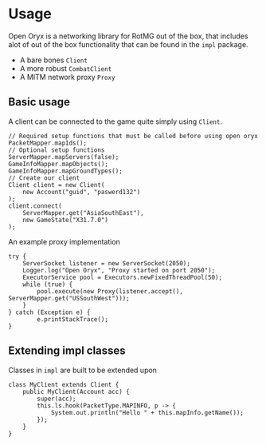 # Usage

Open Oryx is a networking library for RotMG out of the box, that includes alot of out of the box functionality that can be found in the `impl` package.

 - A bare bones `Client`
 - A more robust `CombatClient`
 - A MITM network proxy `Proxy`

## Basic usage

A client can be connected to the game quite simply using `Client`.
```
// Required setup functions that must be called before using open oryx
PacketMapper.mapIds();
// Optional setup functions
ServerMapper.mapServers(false);
GameInfoMapper.mapObjects();
GameInfoMapper.mapGroundTypes();
// Create our client
Client client = new Client(
    new Account("guid", "paswerd132")
);
client.connect(
    ServerMapper.get("AsiaSouthEast"),
    new GameState("X31.7.0")
);
```
An example proxy implementation
```
try {
    ServerSocket listener = new ServerSocket(2050);
    Logger.log("Open Oryx", "Proxy started on port 2050");
    ExecutorService pool = Executors.newFixedThreadPool(50);
    while (true) {
        pool.execute(new Proxy(listener.accept(), ServerMapper.get("USSouthWest")));
    }
} catch (Exception e) {
        e.printStackTrace();
}
```

## Extending impl classes

Classes in `impl` are built to be extended upon
```
class MyClient extends Client {
    public MyClient(Account acc) {
        super(acc);
        this.ls.hook(PacketType.MAPINFO, p -> {
            System.out.println("Hello " + this.mapInfo.getName());
        });
    }
}
```
